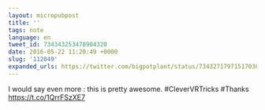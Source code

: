 ```yaml
---
layout: micropubpost
title: ''
tags: note
language: en
tweet_id: 734343253470904320
date: 2016-05-22 11:20:49 +0000
slug: '112049'
expanded_urls: https://twitter.com/bigpotplant/status/734327179715170304
---
```

I would say even more : this is pretty awesome. #CleverVRTricks #Thanks https://t.co/1QrrFSzXE7
